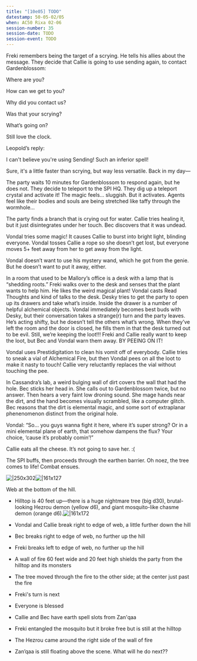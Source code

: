 ```yaml
---
title: "[10e05] TODO"
datestamp: 50-05-02/05
when: AC50 Rixa 02-06
session-number: 35
session-date: TODO
session-event: TODO
---
```


Freki remembers being the target of a scrying. He tells his allies about the message. They decide that Callie is going to use sending again, to contact Gardenblossom:

Where are you?

How can we get to you?

Why did you contact us?

Was that your scrying?

What’s going on?

Still love the clock.

Leopold’s reply:

I can't believe you're using Sending! Such an inferior spell!

Sure, it's a little faster than scrying, but way less versatile. Back in my day—

The party waits 10 minutes for Gardenblossom to respond again, but he does not. They decide to teleport to the SPI HQ. They dig up a teleport crystal and activate it! The magic feels… sluggish. But it activates. Agents feel like their bodies and souls are being stretched like taffy through the wormhole…

The party finds a branch that is crying out for water. Callie tries healing it, but it just disintegrates under her touch. Bec discovers that it was undead.

Vondal tries some magic! It causes Callie to burst into bright light, blinding everyone. Vondal tosses Callie a rope so she doesn’t get lost, but everyone moves 5+ feet away from her to get away from the light.

Vondal doesn’t want to use his mystery wand, which he got from the genie. But he doesn’t want to put it away, either.

In a room that used to be Mallory’s office is a desk with a lamp that is “shedding roots.” Freki walks over to the desk and senses that the plant wants to help him. He likes the weird magical plant! Vondal casts Read Thoughts and kind of talks to the desk. Desky tries to get the party to open up its drawers and take what’s inside. Inside the drawer is a number of helpful alchemical objects. Vondal immediately becomes best buds with Desky, but their conversation takes a strange(r) turn and the party leaves. He’s acting shifty, but he doesn’t tell the others what’s wrong. When they’ve left the room and the door is closed, he fills them in that the desk turned out to be evil. Still, we’re keeping the loot!!! Freki and Callie really want to keep the loot, but Bec and Vondal warn them away. BY PEEING ON IT!

Vondal uses Prestidigitation to clean his vomit off of everybody. Callie tries to sneak a vial of Alchemical Fire, but then Vondal pees on all the loot to make it nasty to touch! Callie very reluctantly replaces the vial without touching the pee.

In Cassandra’s lab, a weird bulging wall of dirt covers the wall that had the hole. Bec sticks her head in. She calls out to Gardenblossom twice, but no answer. Then hears a very faint low droning sound. She mage hands near the dirt, and the hand becomes visually scrambled, like a computer glitch. Bec reasons that the dirt is elemental magic, and some sort of extraplanar phenenomenon distinct from the original hole.

Vondal: “So… you guys wanna fight it here, where it’s super strong? Or in a mini elemental plane of earth, that somehow dampens the flux? Your choice, ‘cause it’s probably comin’!”

Callie eats all the cheese. It’s not going to save her. :(

The SPI buffs, then proceeds through the earthen barrier. Oh noez, the tree comes to life! Combat ensues.

![|250x302](https://lh6.googleusercontent.com/Q_HIMuCAx7GkTqqan5XREk96F5g8ROvAnXs9Lia5wZovYW9ehw3W9vZzEoAejcGFI_fJ3jQNrQvi1sZYFWXucI2SQgy6MkGdSGKyUHKEEHAQ5fKmUCeDmaDgqoQEh7svpDP633Eni51CbIb5fF7wrmfGE1msvSSYYCE8z81Xh63LkQH8AcagBxs5)![|161x127](https://lh4.googleusercontent.com/DZ7la-lvhv7Wd89NuWJg5Z8aY9Aa7myLs8sMRhn_qmTZ6e0j_E-0NoDMtoj51lz4VqGPpwXoI15ndHLIEdGx_wg94DQuxolIgySaq_EdAwNmZNLokNq5z594Krnk7YDo1OyZ_dp_I74aLvpXI2_MW5Mxfz6Z1lbgntdIk36aYZjemKI5SRCoAE1w)

Web at the bottom of the hill.

* Hilltop is 40 feet up—there is a huge nightmare tree (big d30), brutal-looking Hezrou demon (yellow d6), and giant mosquito-like chasme demon (orange d6).![|161x172](https://lh5.googleusercontent.com/e_batrQZW-6vvKTd2uLzNQkShNfr_OZxRVq0Wo0DKODLgxj28KpMge3olY0Xai1_Iv2FkFxwBsVA1BBlU7sPtCS_VE2DdKeEjvBQtX-3HXK7BXoYc8m-bNO8cH94Z_QTXztRCYkFlQKT4BWs1IaRHZ14oAOxoHx5U-gIBRcDT4SnM31HCAwnCXRH)

* Vondal and Callie break right to edge of web, a little further down the hill
* Bec breaks right to edge of web, no further up the hill
* Freki breaks left to edge of web, no further up the hill
* A wall of fire 60 feet wide and 20 feet high shields the party from the hilltop and its monsters
* The tree moved through the fire to the other side; at the center just past the fire
* Freki's turn is next
* Everyone is blessed
* Callie and Bec have earth spell slots from Zan'qaa
* Freki entangled the mosquito but it broke free but is still at the hilltop
* The Hezrou came around the right side of the wall of fire
* Zan’qaa is still floating above the scene. What will he do next??

